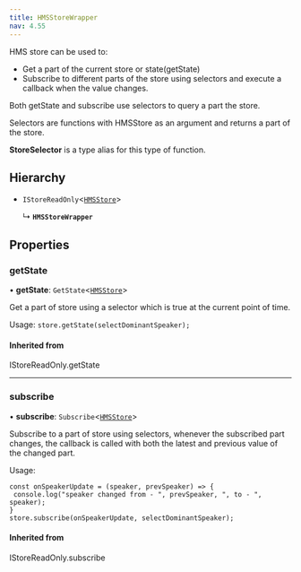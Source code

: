 ```yaml
---
title: HMSStoreWrapper
nav: 4.55
---
```


HMS store can be used to:

- Get a part of the current store or state(getState)
- Subscribe to different parts of the store using selectors and execute a callback when the value changes.

Both getState and subscribe use selectors to query a part the store.

Selectors are functions with HMSStore as an argument and returns a part of the store.

**StoreSelector** is a type alias for this type of function.

## Hierarchy

- `IStoreReadOnly`<[`HMSStore`](/api-reference/javascript/v2/interfaces/HMSStore)\>

  ↳ **`HMSStoreWrapper`**

## Properties

### getState

• **getState**: `GetState`<[`HMSStore`](/api-reference/javascript/v2/interfaces/HMSStore)\>

Get a part of store using a selector which is true at the current point of time.

Usage: `store.getState(selectDominantSpeaker);`

#### Inherited from

IStoreReadOnly.getState

---

### subscribe

• **subscribe**: `Subscribe`<[`HMSStore`](/api-reference/javascript/v2/interfaces/HMSStore)\>

Subscribe to a part of store using selectors, whenever the subscribed part changes, the callback
is called with both the latest and previous value of the changed part.

Usage:

```
const onSpeakerUpdate = (speaker, prevSpeaker) => {
 console.log("speaker changed from - ", prevSpeaker, ", to - ", speaker);
}
store.subscribe(onSpeakerUpdate, selectDominantSpeaker);
```

#### Inherited from

IStoreReadOnly.subscribe
